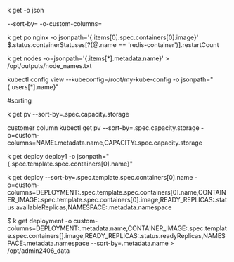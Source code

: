 k get <kind> -o json 

--sort-by=
-o-custom-columns=

k get po nginx -o jsonpath='{.items[0].spec.containers[0].image}'
$.status.containerStatuses[?(@.name == 'redis-container')].restartCount


k get nodes -o=jsonpath='{.items[*].metadata.name}' > /opt/outputs/node_names.txt

kubectl config view --kubeconfig=/root/my-kube-config -o jsonpath="{.users[*].name}"


#sorting

k get pv --sort-by=.spec.capacity.storage 

customer column
kubectl get pv  --sort-by=.spec.capacity.storage -o=custom-columns=NAME:.metadata.name,CAPACITY:.spec.capacity.storage


k  get deploy deploy1 -o jsonpath="{.spec.template.spec.containers[0].name}"


k  get deploy --sort-by=.spec.template.spec.containers[0].name  -o=custom-columns=DEPLOYMENT:.spec.template.spec.containers[0].name,CONTAINER_IMAGE:.spec.template.spec.containers[0].image,READY_REPLICAS:.status.availableReplicas,NAMESPACE:.metadata.namespace 

$ k get deployment -o custom-columns=DEPLOYMENT:.metadata.name,CONTAINER_IMAGE:.spec.template.spec.containers[].image,READY_REPLICAS:.status.readyReplicas,NAMESPACE:.metadata.namespace --sort-by=.metadata.name > /opt/admin2406_data


